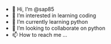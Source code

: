 - 👋 Hi, I’m @sap85
- 👀 I’m interested in learning coding
- 🌱 I’m currently learning python
- 💞️ I’m looking to collaborate on python
- 📫 How to reach me ...

<!---
sap85/sap85 is a ✨ special ✨ repository because its `README.md` (this file) appears on your GitHub profile.
You can click the Preview link to take a look at your changes.
--->
